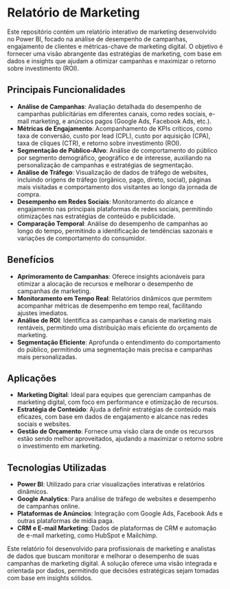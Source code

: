 
# Relatório de Marketing

Este repositório contém um relatório interativo de marketing desenvolvido no Power BI, focado na análise de desempenho de campanhas, engajamento de clientes e métricas-chave de marketing digital. O objetivo é fornecer uma visão abrangente das estratégias de marketing, com base em dados e insights que ajudam a otimizar campanhas e maximizar o retorno sobre investimento (ROI).

## Principais Funcionalidades
- **Análise de Campanhas**: Avaliação detalhada do desempenho de campanhas publicitárias em diferentes canais, como redes sociais, e-mail marketing, e anúncios pagos (Google Ads, Facebook Ads, etc.).
- **Métricas de Engajamento**: Acompanhamento de KPIs críticos, como taxa de conversão, custo por lead (CPL), custo por aquisição (CPA), taxa de cliques (CTR), e retorno sobre investimento (ROI).
- **Segmentação de Público-Alvo**: Análise de comportamento do público por segmento demográfico, geográfico e de interesse, auxiliando na personalização de campanhas e estratégias de segmentação.
- **Análise de Tráfego**: Visualização de dados de tráfego de websites, incluindo origens de tráfego (orgânico, pago, direto, social), páginas mais visitadas e comportamento dos visitantes ao longo da jornada de compra.
- **Desempenho em Redes Sociais**: Monitoramento do alcance e engajamento nas principais plataformas de redes sociais, permitindo otimizações nas estratégias de conteúdo e publicidade.
- **Comparação Temporal**: Análise do desempenho de campanhas ao longo do tempo, permitindo a identificação de tendências sazonais e variações de comportamento do consumidor.

## Benefícios
- **Aprimoramento de Campanhas**: Oferece insights acionáveis para otimizar a alocação de recursos e melhorar o desempenho de campanhas de marketing.
- **Monitoramento em Tempo Real**: Relatórios dinâmicos que permitem acompanhar métricas de desempenho em tempo real, facilitando ajustes imediatos.
- **Análise de ROI**: Identifica as campanhas e canais de marketing mais rentáveis, permitindo uma distribuição mais eficiente do orçamento de marketing.
- **Segmentação Eficiente**: Aprofunda o entendimento do comportamento do público, permitindo uma segmentação mais precisa e campanhas mais personalizadas.

## Aplicações
- **Marketing Digital**: Ideal para equipes que gerenciam campanhas de marketing digital, com foco em performance e otimização de recursos.
- **Estratégia de Conteúdo**: Ajuda a definir estratégias de conteúdo mais eficazes, com base em dados de engajamento e alcance nas redes sociais e websites.
- **Gestão de Orçamento**: Fornece uma visão clara de onde os recursos estão sendo melhor aproveitados, ajudando a maximizar o retorno sobre o investimento em marketing.

## Tecnologias Utilizadas
- **Power BI**: Utilizado para criar visualizações interativas e relatórios dinâmicos.
- **Google Analytics**: Para análise de tráfego de websites e desempenho de campanhas online.
- **Plataformas de Anúncios**: Integração com Google Ads, Facebook Ads e outras plataformas de mídia paga.
- **CRM e E-mail Marketing**: Dados de plataformas de CRM e automação de e-mail marketing, como HubSpot e Mailchimp.

Este relatório foi desenvolvido para profissionais de marketing e analistas de dados que buscam monitorar e melhorar o desempenho de suas campanhas de marketing digital. A solução oferece uma visão integrada e orientada por dados, permitindo que decisões estratégicas sejam tomadas com base em insights sólidos.

